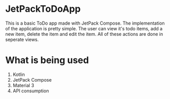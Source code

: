# JetPackToDoApp
This is a basic ToDo app made with JetPack Compose. The implementation of the application is pretty simple.
The user can view it's todo items, add a new item, delete the item and edit the item. All of these
actions are done in seperate views.

# What is being used
1. Kotlin
2. JetPack Compose
3. Material 3
4. API consumption
